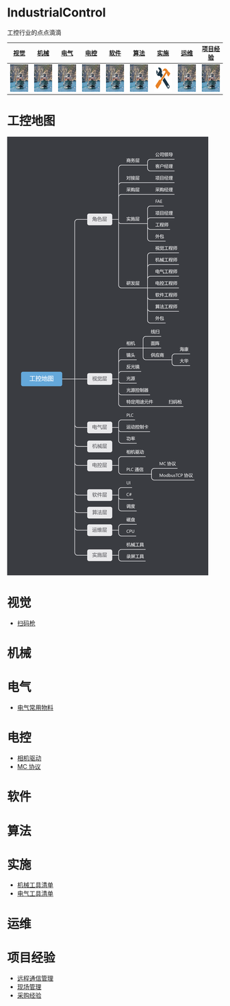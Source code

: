 # IndustrialControl
工控行业的点点滴滴

|[视觉](#视觉)|[机械](#机械)|[电气](#电气)|[电控](#电控)|[软件](#软件)|[算法](#算法)|[实施](#实施)|[运维](#运维)|[项目经验](#项目经验)|
| :-----------------------------------------------: | :-----------------------------------------------: | :-----------------------------------------------: | :-----------------------------------------------: | :-----------------------------------------------: | :-----------------------------------------------: | :-----------------------------------------------: | :-----------------------------------------------: |:-----------------------------------------------: |
| <img src="./img/测试.jpg" width="64" height="64"> | <img src="./img/测试.jpg" width="64" height="64"> | <img src="./img/测试.jpg" width="64" height="64"> | <img src="./img/测试.jpg" width="64" height="64"> | <img src="./img/测试.jpg" width="64" height="64"> | <img src="./img/测试.jpg" width="64" height="64"> | <a herf="#实施"><img src="./img/工具.png" width="64px" height="64px"></img></a> | <img src="./img/测试.jpg" width="64" height="64"> |<img src="./img/测试.jpg" width="64" height="64"> |

# 工控地图
<img src="./img/工控地图.png">

# 视觉
- [扫码枪](./Vision/扫码枪.md)
  
# 机械

# 电气
- [电气常用物料](./Electrical/电气常用物料.md)

# 电控
- [相机驱动](./ElectronicControl/相机驱动.md)
- [MC 协议](./ElectronicControl/MC协议.md)

# 软件

# 算法

# 实施
- [机械工具清单](./Implement/Mechanical/机械工具清单.md)
- [电气工具清单](./Implement/Electric/电气工具清单.md)

# 运维

# 项目经验
- [远程通信管理](./ProjectExperience/远程通信管理.md)
- [现场管理](./ProjectExperience/现场管理.md)
- [采购经验](./ProjectExperience/采购经验.md)








